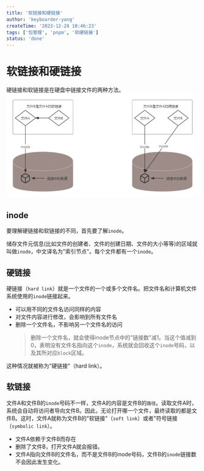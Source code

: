 ```yaml
---
title: '软链接和硬链接'
author: 'keyboarder-yang'
createTime: '2023-12-28 10:46:23'
tags: ['包管理', 'pnpm', '软硬链接']
status: 'done'
---
```


# 软链接和硬链接
硬链接和软链接是在硬盘中链接文件的两种方法。
![软链接和硬链接](../../public/files/soft-hard-link.png)
## inode
要理解硬链接和软链接的不同，首先要了解`inode`。

储存文件元信息(比如文件的创建者、文件的创建日期、文件的大小等等)的区域就叫做`inode`，中文译名为"索引节点"。每个文件都有一个`inode`。
## 硬链接
硬链接（`hard link`）就是一个文件的一个或多个文件名。把文件名和计算机文件系统使用的`inode`链接起来。 
+ 可以用不同的文件名访问同样的内容
+ 对文件内容进行修改，会影响到所有文件名
+ 删除一个文件名，不影响另一个文件名的访问
  > 删除一个文件名，就会使得inode节点中的"链接数"减1。当这个值减到0，表明没有文件名指向这个`inode`，系统就会回收这个`inode`号码，以及其所对应`block`区域。

这种情况就被称为"硬链接"（hard link）。

## 软链接
文件A和文件B的`inode`号码不一样，文件A的内容是文件B的`路径`。读取文件A时，系统会自动将访问者导向文件B。因此，无论打开哪一个文件，最终读取的都是文件B。这时，文件A就称为文件B的"软链接"（`soft link`）或者"符号链接（`symbolic link`）。

+ 文件A依赖于文件B而存在
+ 删除了文件B，打开文件A就会报错。
+ 文件A指向文件B的文件名，而不是文件B的inode号码，文件B的`inode`链接数不会因此发生变化。